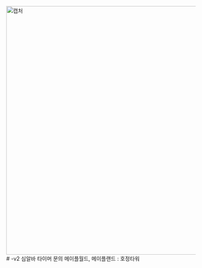 <img width="662" alt="캡처" src="https://github.com/user-attachments/assets/e6d053d7-5200-45c1-a5c6-35da6bafba13 "># -v2
심알바 타이머 문의 메이플월드, 메이플랜드 : 호정타워

